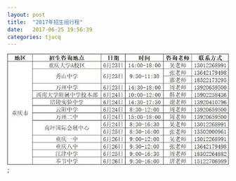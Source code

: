 ```yaml
---
layout: post
title:  "2017年招生组行程"
date:   2017-06-25 19:56:39
categories: tjucq
---
```


![my alternate text](/assets/route.jpg);